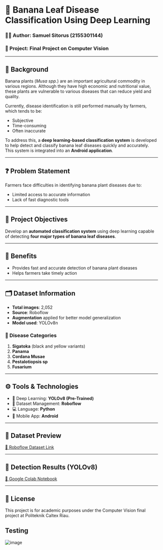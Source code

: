 # 🍌 Banana Leaf Disease Classification Using Deep Learning

### 👨‍💻 Author: Samuel Sitorus (2155301144)  
### 📁 Project: Final Project on Computer Vision

---

## 🌿 Background

Banana plants (*Musa spp.*) are an important agricultural commodity in various regions. Although they have high economic and nutritional value, these plants are vulnerable to various diseases that can reduce yield and quality.

Currently, disease identification is still performed manually by farmers, which tends to be:

- Subjective  
- Time-consuming  
- Often inaccurate  

To address this, a **deep learning-based classification system** is developed to help detect and classify banana leaf diseases quickly and accurately. This system is integrated into an **Android application**.

---

## ❓ Problem Statement

Farmers face difficulties in identifying banana plant diseases due to:

- Limited access to accurate information  
- Lack of fast diagnostic tools  

---

## 🎯 Project Objectives

Develop an **automated classification system** using deep learning capable of detecting **four major types of banana leaf diseases**.

---

## 🎁 Benefits

- Provides fast and accurate detection of banana plant diseases  
- Helps farmers take timely action  

---

## 🗂️ Dataset Information

- **Total images**: 2,052  
- **Source**: Roboflow  
- **Augmentation** applied for better model generalization  
- **Model used**: YOLOv8n

### 🍃 Disease Categories

1. **Sigatoka** (black and yellow variants)  
2. **Panama**  
3. **Cordana Musae**  
4. **Pestalotiopsis sp**
5. **Fusarium** 

---

## ⚙️ Tools & Technologies

- 🧠 Deep Learning: **YOLOv8 (Pre-Trained)**  
- 🧰 Dataset Management: **Roboflow**  
- 💻 Language: **Python**  
- 📱 Mobile App: **Android**  

---

## 📸 Dataset Preview

[🔗 Roboflow Dataset Link](https://app.roboflow.com/samuel-sitorus/bananalyze-bypho/browse?queryText=-class%3APestalotiopsis+class%3AFusarium&pageSize=50&startingIndex=0&browseQuery=true)

---

## 🧪 Detection Results (YOLOv8)

[🔗 Google Colab Notebook](https://colab.research.google.com/drive/1wF8zlaBfKFcMH2kM72jkHErUiKqgJTiJ?usp=sharing)

---

## 📌 License

This project is for academic purposes under the Computer Vision final project at Politeknik Caltex Riau.


## Testing
![image](https://github.com/user-attachments/assets/6ba805ce-0c3c-4f33-b1dd-42abf7d53087)


